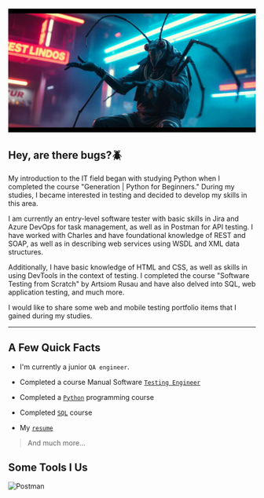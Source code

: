 ![Header](https://github.com/GitHoms/GitHoms/blob/main/Assets/freepik__candid-image-photography-natural-textures-highly-r__91769.jpeg)

## Hey, are there bugs?🪲
My introduction to the IT field began with studying Python when I completed the course "Generation | Python for Beginners." During my studies, I became interested in testing and decided to develop my skills in this area.

I am currently an entry-level software tester with basic skills in Jira and Azure DevOps for task management, as well as in Postman for API testing. I have worked with Charles and have foundational knowledge of REST and SOAP, as well as in describing web services using WSDL and XML data structures.

Additionally, I have basic knowledge of HTML and CSS, as well as skills in using DevTools in the context of testing. I completed the course "Software Testing from Scratch" by Artsiom Rusau and have also delved into SQL, web application testing, and much more.

 I would like to share some web and mobile testing portfolio items that I gained during my studies.
___
## A Few Quick Facts
+ I'm currently a junior `QA engineer`.

+ Completed a course Manual Software [`Testing Engineer`](https://stepik.org/cert/2709154)


+ Completed a [`Python`](https://stepik.org/cert/2316397) programming course

+ Completed [`SQL`](https://stepik.org/cert/2633210) course

+ My [`resume`](https://hh.ru/resume/d70d6637ff0dec42550039ed1f736b7a4f3065)

>And much more...

## Some Tools I Us
![Postman](https://camo.githubusercontent.com/66653fb9b350122ece0a9db72f67c75ec0316efe11126b7c7e46296ce64e2561/68747470733a2f2f7777772e7376677265706f2e636f6d2f73686f772f3335343230322f706f73746d616e2d69636f6e2e737667)